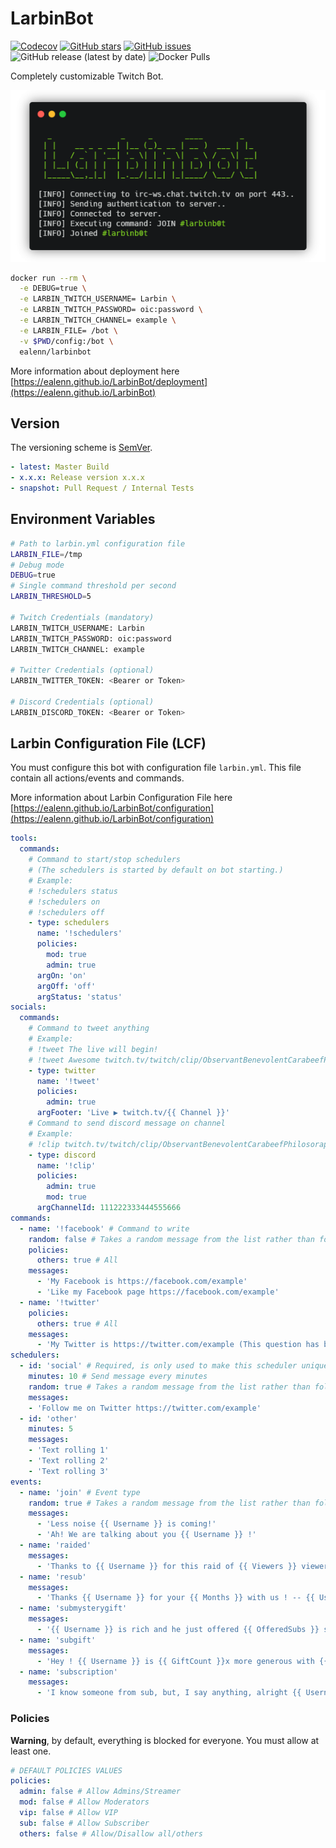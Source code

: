 # LarbinBot

[![Codecov](https://img.shields.io/codecov/c/github/ealenn/LarbinBot?style=for-the-badge&logo=codecov)](https://codecov.io/gh/Ealenn/LarbinBot)
[![GitHub stars](https://img.shields.io/github/stars/Ealenn/LarbinBot?style=for-the-badge&logo=github)](https://github.com/Ealenn/LarbinBot/stargazers)
[![GitHub issues](https://img.shields.io/github/issues/Ealenn/LarbinBot?style=for-the-badge&logo=github)](https://github.com/Ealenn/LarbinBot/issues)
![GitHub release (latest by date)](https://img.shields.io/github/v/release/ealenn/LarbinBot?style=for-the-badge)
![Docker Pulls](https://img.shields.io/docker/pulls/ealen/larbinbot?style=for-the-badge)

Completely customizable Twitch Bot. 

![](./docs/assets/images/larbinbot.png)

```bash
docker run --rm \
  -e DEBUG=true \
  -e LARBIN_TWITCH_USERNAME= Larbin \
  -e LARBIN_TWITCH_PASSWORD= oic:password \
  -e LARBIN_TWITCH_CHANNEL= example \
  -e LARBIN_FILE= /bot \
  -v $PWD/config:/bot \
  ealenn/larbinbot
```

More information about deployment here [https://ealenn.github.io/LarbinBot/deployment](https://ealenn.github.io/LarbinBot)

## Version

The versioning scheme is [SemVer](http://semver.org/).

``` yml
- latest: Master Build
- x.x.x: Release version x.x.x
- snapshot: Pull Request / Internal Tests
```

## Environment Variables

``` bash
# Path to larbin.yml configuration file
LARBIN_FILE=/tmp
# Debug mode
DEBUG=true
# Single command threshold per second
LARBIN_THRESHOLD=5

# Twitch Credentials (mandatory)
LARBIN_TWITCH_USERNAME: Larbin
LARBIN_TWITCH_PASSWORD: oic:password
LARBIN_TWITCH_CHANNEL: example

# Twitter Credentials (optional)
LARBIN_TWITTER_TOKEN: <Bearer or Token>

# Discord Credentials (optional)
LARBIN_DISCORD_TOKEN: <Bearer or Token>
```

## Larbin Configuration File (LCF)

You must configure this bot with configuration file `larbin.yml`. 
This file contain all actions/events and commands.

More information about Larbin Configuration File here [https://ealenn.github.io/LarbinBot/configuration](https://ealenn.github.io/LarbinBot/configuration)

``` yaml
tools:
  commands:
    # Command to start/stop schedulers
    # (The schedulers is started by default on bot starting.)
    # Example:
    # !schedulers status
    # !schedulers on
    # !schedulers off
    - type: schedulers
      name: '!schedulers'
      policies:
        mod: true
        admin: true
      argOn: 'on'
      argOff: 'off'
      argStatus: 'status'
socials:
  commands:
    # Command to tweet anything
    # Example:
    # !tweet The live will begin!
    # !tweet Awesome twitch.tv/twitch/clip/ObservantBenevolentCarabeefPhilosoraptor
    - type: twitter
      name: '!tweet'
      policies:
        admin: true
      argFooter: 'Live ▶ twitch.tv/{{ Channel }}'
    # Command to send discord message on channel
    # Example:
    # !clip twitch.tv/twitch/clip/ObservantBenevolentCarabeefPhilosoraptor
    - type: discord
      name: '!clip'
      policies:
        admin: true
        mod: true
      argChannelId: 111222333444555666
commands:
  - name: '!facebook' # Command to write 
    random: false # Takes a random message from the list rather than following the order of the list
    policies:
      others: true # All
    messages: 
      - 'My Facebook is https://facebook.com/example'
      - 'Like my Facebook page https://facebook.com/example'
  - name: '!twitter'
    policies:
      others: true # All
    messages: 
      - 'My Twitter is https://twitter.com/example (This question has been asked {{ Count }} times)'
schedulers:
  - id: 'social' # Required, is only used to make this scheduler unique
    minutes: 10 # Send message every minutes
    random: true # Takes a random message from the list rather than following the order of the list 
    messages:
    - 'Follow me on Twitter https://twitter.com/example'
  - id: 'other'
    minutes: 5
    messages:
    - 'Text rolling 1'
    - 'Text rolling 2'
    - 'Text rolling 3'
events:
  - name: 'join' # Event type
    random: true # Takes a random message from the list rather than following the order of the list 
    messages:
      - 'Less noise {{ Username }} is coming!'
      - 'Ah! We are talking about you {{ Username }} !'
  - name: 'raided'
    messages: 
      - 'Thanks to {{ Username }} for this raid of {{ Viewers }} viewers !'
  - name: 'resub'
    messages: 
      - 'Thanks {{ Username }} for your {{ Months }} with us ! -- {{ Username }} say: {{ Message }}'
  - name: 'submysterygift'
    messages: 
      - '{{ Username }} is rich and he just offered {{ OfferedSubs }} subscription! Thank him in the chat! (with a total of {{ GiftCount }} subscription offered)'
  - name: 'subgift'
    messages: 
      - 'Hey ! {{ Username }} is {{ GiftCount }}x more generous with {{ RecipientUsername }} !'
  - name: 'subscription'
    messages: 
      - 'I know someone from sub, but, I say anything, alright {{ Username }} ?'
```

### Policies

**Warning**, by default, everything is blocked for everyone. You must allow at least one.

``` yaml
# DEFAULT POLICIES VALUES
policies:
  admin: false # Allow Admins/Streamer
  mod: false # Allow Moderators
  vip: false # Allow VIP
  sub: false # Allow Subscriber
  others: false # Allow/Disallow all/others
```
